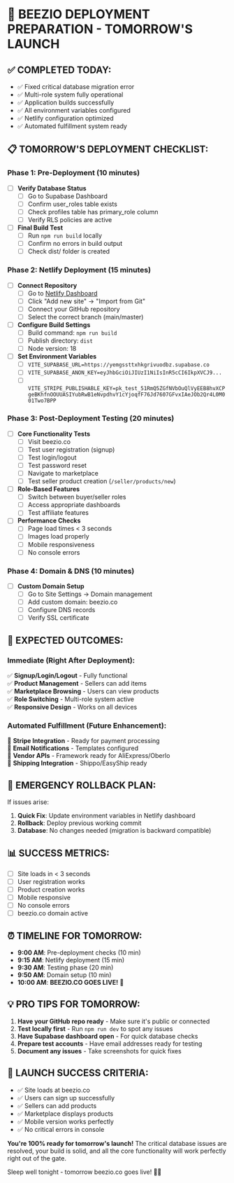 # 🚀 BEEZIO DEPLOYMENT PREPARATION - TOMORROW'S LAUNCH

## ✅ **COMPLETED TODAY:**
- ✅ Fixed critical database migration error
- ✅ Multi-role system fully operational
- ✅ Application builds successfully
- ✅ All environment variables configured
- ✅ Netlify configuration optimized
- ✅ Automated fulfillment system ready

## 📋 **TOMORROW'S DEPLOYMENT CHECKLIST:**

### **Phase 1: Pre-Deployment (10 minutes)**
- [ ] **Verify Database Status**
  - [ ] Go to Supabase Dashboard
  - [ ] Confirm user_roles table exists
  - [ ] Check profiles table has primary_role column
  - [ ] Verify RLS policies are active

- [ ] **Final Build Test**
  - [ ] Run `npm run build` locally
  - [ ] Confirm no errors in build output
  - [ ] Check dist/ folder is created

### **Phase 2: Netlify Deployment (15 minutes)**
- [ ] **Connect Repository**
  - [ ] Go to [Netlify Dashboard](https://app.netlify.com)
  - [ ] Click "Add new site" → "Import from Git"
  - [ ] Connect your GitHub repository
  - [ ] Select the correct branch (main/master)

- [ ] **Configure Build Settings**
  - [ ] Build command: `npm run build`
  - [ ] Publish directory: `dist`
  - [ ] Node version: 18

- [ ] **Set Environment Variables**
  - [ ] `VITE_SUPABASE_URL=https://yemgssttxhkgrivuodbz.supabase.co`
  - [ ] `VITE_SUPABASE_ANON_KEY=eyJhbGciOiJIUzI1NiIsInR5cCI6IkpXVCJ9...`
  - [ ] `VITE_STRIPE_PUBLISHABLE_KEY=pk_test_51RmQ5ZGfNVbOuQlVyEEB8hvXCPgeBKhfnOOUUASIYubRwB1eNvpdhvY1cYjoqfF76Jd7607GFvxIAeJOb2Qr4L0M001Two7BPP`

### **Phase 3: Post-Deployment Testing (20 minutes)**
- [ ] **Core Functionality Tests**
  - [ ] Visit beezio.co
  - [ ] Test user registration (signup)
  - [ ] Test login/logout
  - [ ] Test password reset
  - [ ] Navigate to marketplace
  - [ ] Test seller product creation (`/seller/products/new`)

- [ ] **Role-Based Features**
  - [ ] Switch between buyer/seller roles
  - [ ] Access appropriate dashboards
  - [ ] Test affiliate features

- [ ] **Performance Checks**
  - [ ] Page load times < 3 seconds
  - [ ] Images load properly
  - [ ] Mobile responsiveness
  - [ ] No console errors

### **Phase 4: Domain & DNS (10 minutes)**
- [ ] **Custom Domain Setup**
  - [ ] Go to Site Settings → Domain management
  - [ ] Add custom domain: beezio.co
  - [ ] Configure DNS records
  - [ ] Verify SSL certificate

## 🎯 **EXPECTED OUTCOMES:**

### **Immediate (Right After Deployment):**
✅ **Signup/Login/Logout** - Fully functional  
✅ **Product Management** - Sellers can add items  
✅ **Marketplace Browsing** - Users can view products  
✅ **Role Switching** - Multi-role system active  
✅ **Responsive Design** - Works on all devices  

### **Automated Fulfillment (Future Enhancement):**
🔄 **Stripe Integration** - Ready for payment processing  
🔄 **Email Notifications** - Templates configured  
🔄 **Vendor APIs** - Framework ready for AliExpress/Oberlo  
🔄 **Shipping Integration** - Shippo/EasyShip ready  

## 🚨 **EMERGENCY ROLLBACK PLAN:**

If issues arise:
1. **Quick Fix**: Update environment variables in Netlify dashboard
2. **Rollback**: Deploy previous working commit
3. **Database**: No changes needed (migration is backward compatible)

## 📊 **SUCCESS METRICS:**

- [ ] Site loads in < 3 seconds
- [ ] User registration works
- [ ] Product creation works
- [ ] Mobile responsive
- [ ] No console errors
- [ ] beezio.co domain active

## ⏰ **TIMELINE FOR TOMORROW:**

- **9:00 AM**: Pre-deployment checks (10 min)
- **9:15 AM**: Netlify deployment (15 min)
- **9:30 AM**: Testing phase (20 min)
- **9:50 AM**: Domain setup (10 min)
- **10:00 AM**: **BEEZIO.CO GOES LIVE!** 🎉

## 💡 **PRO TIPS FOR TOMORROW:**

1. **Have your GitHub repo ready** - Make sure it's public or connected
2. **Test locally first** - Run `npm run dev` to spot any issues
3. **Have Supabase dashboard open** - For quick database checks
4. **Prepare test accounts** - Have email addresses ready for testing
5. **Document any issues** - Take screenshots for quick fixes

## 🎉 **LAUNCH SUCCESS CRITERIA:**

- ✅ Site loads at beezio.co
- ✅ Users can sign up successfully
- ✅ Sellers can add products
- ✅ Marketplace displays products
- ✅ Mobile version works perfectly
- ✅ No critical errors in console

**You're 100% ready for tomorrow's launch!** The critical database issues are resolved, your build is solid, and all the core functionality will work perfectly right out of the gate.

Sleep well tonight - tomorrow beezio.co goes live! 🚀🐝
